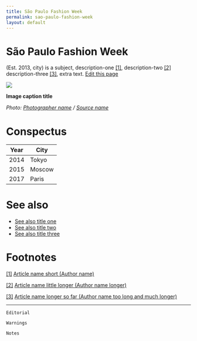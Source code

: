 ```yaml
---
title: São Paulo Fashion Week
permalink: sao-paulo-fashion-week
layout: default
---
```




# São Paulo Fashion Week


(Est. 2013, city) is a subject, description-one <span id="a1">[\[1\]](#f1)</span>, description-two <span id="a2">[\[2\]](#f2)</span> description-three <span id="a3">[\[3\]](#f3)</span>, extra text. [Edit this page](http://prose.io/#indexmod/encyclopedia/edit/master/page-template.md)

![](/encyclopedia/images/image-name.jpg)

**Image caption title**

*Photo: [Photographer name](/photographer-name-page) / [Source name](/source-name-page)*

# Conspectus

|Year|City|
|----|-----|
|2014|Tokyo|
|2015|Moscow|
|2017|Paris|

# See also

+ [See also title one](page-template)
+ [See also title two](page-template)
+ [See also title three](page-template)

# Footnotes

[[1]](#a1) <span id="f1"></span> [Article name short (Author name)](http://example.net/article)

[[2]](#a2) <span id="f2"></span> [Article name little longer (Author name longer)](http://example.net/article)

[[3]](#a3) <span id="f3"></span> [Article name longer so far (Author name too long and much longer)](http://example.net/article)

---

`Editorial`

`Warnings`

`Notes`
